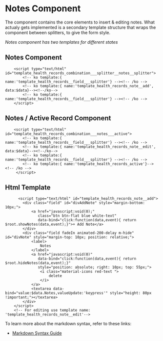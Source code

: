 
# Notes Component
The component contains the core elements to insert & editing notes. What actualy gets implemented is a secondary template structure that wraps the component between splitters, to give the form style.

*Notes component has two templates for different states*
##   Notes Component  
        <script type="text/html" id="template_health_records_combination___splitter__notes__splitter">
            <!-- ko template:{ name:'template_health_records__field___splitter'} --><!-- /ko -->
            <!-- ko template:{ name:'template_health_records_note__add', data:$data}--><!--/ko-->
            <!-- ko template:{ name:'template_health_records__field___splitter'} --><!-- /ko -->
        </script>
     
##   Notes / Active Record Component
        <script type="text/html" id="template_health_records_combination___notes___active">
            <!-- ko template:{ name:'template_health_records__field___splitter'} --><!-- /ko -->
            <!-- ko template:{ name:'template_health_records_note__edit', data:$data}--><!--/ko-->
            <!-- ko template:{ name:'template_health_records__field___splitter'} --><!-- /ko -->
            <!-- ko template:{ name:'template_health_records_active'}--><!-- /ko -->
         </script>
     

##   Html Template
          <script type="text/html" id="template_health_records_note__add">
            <div class="field" id="divAddNote" style="margin-bottom: 10px;">
                <a href="javascript:void(0);"
                   class="btn btn-flat blue white-text"
                   data-bind="click:function(data,event){ return $root.showNotes(data,event);}">+ Add Note</a>
            </div>
            <div class="field fadeIn animated-200-delay m-hide" id="divNote" style="margin-top: 10px; position: relative;">
                <label>
                    Notes
                </label>
                <a href="javascript:void(0)"
                   data-bind="click:function(data,event){ return $root.hideNotes(data,event);}"
                   style="position: absolute; right: 10px; top: 55px;">
                    <i class="material-icons red-text ">
                        delete
                    </i>
                </a>
                <textarea data-bind="value:$data.Notes,valueUpdate:'keypress'" style="height: 80px !important;"></textarea>
            </div>
        </script>
        <!-- For editing use template name: 'template_health_records_note__edit'-->
   
To learn more about the markdown syntax, refer to these links:
 - [Markdown Syntax Guide](http://daringfireball.net/projects/markdown/syntax)
